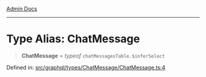 [Admin Docs](/)

***

# Type Alias: ChatMessage

> **ChatMessage** = *typeof* `chatMessagesTable.$inferSelect`

Defined in: [src/graphql/types/ChatMessage/ChatMessage.ts:4](https://github.com/gautam-divyanshu/talawa-api/blob/1d38acecd3e456f869683fb8dca035a5e42010d5/src/graphql/types/ChatMessage/ChatMessage.ts#L4)
